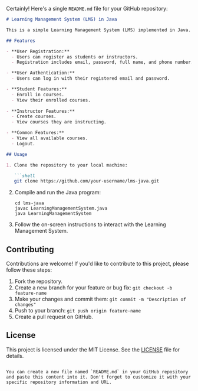 Certainly! Here's a single `README.md` file for your GitHub repository:

```markdown
# Learning Management System (LMS) in Java

This is a simple Learning Management System (LMS) implemented in Java. It allows users to register as students or instructors, create and enroll in courses, and perform various actions depending on their roles.

## Features

- **User Registration:**
  - Users can register as students or instructors.
  - Registration includes email, password, full name, and phone number.

- **User Authentication:**
  - Users can log in with their registered email and password.

- **Student Features:**
  - Enroll in courses.
  - View their enrolled courses.
  
- **Instructor Features:**
  - Create courses.
  - View courses they are instructing.

- **Common Features:**
  - View all available courses.
  - Logout.

## Usage

1. Clone the repository to your local machine:

   ```shell
   git clone https://github.com/your-username/lms-java.git
   ```

2. Compile and run the Java program:

   ```shell
   cd lms-java
   javac LearningManagementSystem.java
   java LearningManagementSystem
   ```

3. Follow the on-screen instructions to interact with the Learning Management System.

## Contributing

Contributions are welcome! If you'd like to contribute to this project, please follow these steps:

1. Fork the repository.
2. Create a new branch for your feature or bug fix: `git checkout -b feature-name`
3. Make your changes and commit them: `git commit -m "Description of changes"`
4. Push to your branch: `git push origin feature-name`
5. Create a pull request on GitHub.

## License

This project is licensed under the MIT License. See the [LICENSE](LICENSE) file for details.
```

You can create a new file named `README.md` in your GitHub repository and paste this content into it. Don't forget to customize it with your specific repository information and URL.
